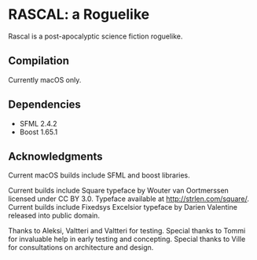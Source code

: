 # RASCAL: a Roguelike

Rascal is a post-apocalyptic science fiction roguelike.

## Compilation
Currently macOS only.

## Dependencies
- SFML 2.4.2
- Boost 1.65.1

## Acknowledgments
Current macOS builds include SFML and boost libraries.

Current builds include Square typeface by Wouter van Oortmerssen licensed under CC BY 3.0. Typeface available at <http://strlen.com/square/>.
Current builds include Fixedsys Excelsior typeface by Darien Valentine released into public domain.

Thanks to Aleksi, Valtteri and Valtteri for testing.
Special thanks to Tommi for invaluable help in early testing and concepting.
Special thanks to Ville for consultations on architecture and design.
